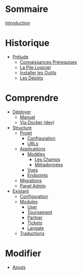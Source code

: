 # Sommaire

[Introduction](README.md)

# Historique

- [Prélude](./00-prelude/README.md)
    - [Connaissances Prérequises](./00-prelude/prerequis.md)
    - [La Pile Logiciel](./00-prelude/pile-logiciel.md)
    - [Installer les Outils](./00-prelude/outils.md)
    - [Les Dépôts](./00-prelude/depots.md)

# Comprendre

- [Déployer](./01-deployer/README.md)
    - [Manuel]()
    - [Via Docker (dev)]()
- [Structure](./02-structure/README.md)
    - [Projet](./02-structure/projet/README.md)
        - [Configuration](./02-structure/projet/configuration.md)
        - [URLs](./02-structure/projet/urls.md)
    - [Applications]() <!--(./02-structure/applications/README.md)-->
        - [Modèles]()<!--(./02-structure/applications/modeles.md)-->
            - [Les Champs]()<!--(./02-structure/applications/modeles-champs.md)-->
            - [Métadonnées]()<!--(./02-structure/applications/modeles-meta.md)-->
        - [Vues]()<!--(./02-structure/applications/vues.md)-->
        - [Endpoints]()<!--(./02-structure/applications/endpoints.md)-->
    - [Migrations](./02-structure/migrations.md)
    - [Panel Admin]() <!--(./02-structure/panel-admin.md)-->
    <!-- - [Statiques](./02-structure/statiques.md) -->
- [Existant](./03-existant/README.md)
    - [Configuration]()
    - [Modules]() <!--(./03-existant/modules/README.md)-->
        - [User]()
        - [Tournament]()
        - [Partner]()
        - [Tickets]()
        - [Langate](./03-existant/modules/langate.md)
    - [Traductions](./03-existant/traductions.md)

# Modifier

- [Ajouts]() <!--(./04-ajouts/README.md)-->
